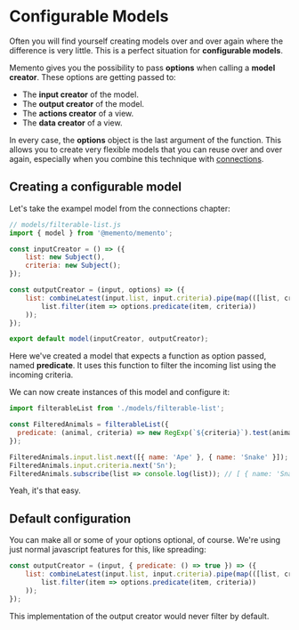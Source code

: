 # Configurable Models

Often you will find yourself creating models over and over again where the difference is very little. This is a perfect situation for **configurable models**.

Memento gives you the possibility to pass **options** when calling a **model creator**. These options are getting passed to:

* The **input creator** of the model.
* The **output creator** of the model.
* The **actions creator** of a view.
* The **data creator** of a view.

In every case, the **options** object is the last argument of the function.
This allows you to create very flexible models that you can reuse over and over again, especially when you combine this technique with [connections](./connections.md).

## Creating a configurable model

Let's take the exampel model from the connections chapter:

```js
// models/filterable-list.js
import { model } from '@memento/memento';

const inputCreator = () => ({
    list: new Subject(),
    criteria: new Subject();
});

const outputCreator = (input, options) => ({
    list: combineLatest(input.list, input.criteria).pipe(map(([list, criteria]) =>
        list.filter(item => options.predicate(item, criteria))
    ));
});

export default model(inputCreator, outputCreator);
```

Here we've created a model that expects a function as option passed, named **predicate**. It uses this function to filter the incoming list using the incoming criteria.

We can now create instances of this model and configure it:

```js
import filterableList from './models/filterable-list';

const FilteredAnimals = filterableList({
  predicate: (animal, criteria) => new RegExp(`${criteria}`).test(animal.name),
});

FilteredAnimals.input.list.next([{ name: 'Ape' }, { name: 'Snake' }]);
FilteredAnimals.input.criteria.next('Sn');
FilteredAnimals.subscribe(list => console.log(list)); // [ { name: 'Snake' }]
```

Yeah, it's that easy.

## Default configuration

You can make all or some of your options optional, of course. We're using just normal javascript features for this, like spreading:

```js
const outputCreator = (input, { predicate: () => true }) => ({
    list: combineLatest(input.list, input.criteria).pipe(map(([list, criteria]) =>
        list.filter(item => options.predicate(item, criteria))
    ));
});
```

This implementation of the output creator would never filter by default.
